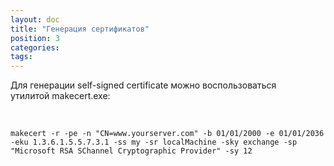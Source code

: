 ```yaml
---
layout: doc
title: "Генерация сертификатов"
position: 3
categories: 
tags: 
---
```


Для генерации self-signed certificate можно воспользоваться утилитой makecert.exe:

    

```
makecert -r -pe -n "CN=www.yourserver.com" -b 01/01/2000 -e 01/01/2036 -eku 1.3.6.1.5.5.7.3.1 -ss my -sr localMachine -sky exchange -sp "Microsoft RSA SChannel Cryptographic Provider" -sy 12
```

 

 

